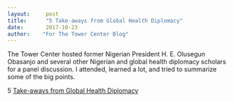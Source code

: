 ```yaml
---
layout:     post
title:      "5 Take-aways from Global Health Diplomacy"
date:       2017-10-23
author:    "For The Tower Center Blog"
---
```


The Tower Center hosted former Nigerian President H. E. Olusegun Obasanjo and several other Nigerian and global health diplomacy scholars for a panel discussion. I attended, learned a lot, and tried to summarize some of the big points. 

5 [Take-aways from Global Health Diplomacy](http://blog.smu.edu/towercenter/2017/10/23/student-blog-5-take-aways-global-health-diplomacy/)